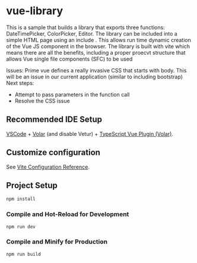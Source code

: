# vue-library

This is a sample that builds a library that exports three functions: DateTimePicker, ColorPicker, Editor. The library can be included into 
a simple HTML page using an include <script src="dist/my-library.umd.js"></script>. This allows run time dynamic creation of the Vue JS 
component in the browser. The library is built with vite which means there are all the benefits, including a proper proecvt structure 
that allows Vue single file components (SFC) to be used

Issues: Prime vue defines a really invasive CSS that starts with body. This will be an issue in our current application (similar to including bootstrap)
Next steps: 
 - Attempt to pass parameters in the function call
 - Resolve the CSS issue

## Recommended IDE Setup

[VSCode](https://code.visualstudio.com/) + [Volar](https://marketplace.visualstudio.com/items?itemName=Vue.volar) (and disable Vetur) + [TypeScript Vue Plugin (Volar)](https://marketplace.visualstudio.com/items?itemName=Vue.vscode-typescript-vue-plugin).

## Customize configuration

See [Vite Configuration Reference](https://vitejs.dev/config/).

## Project Setup

```sh
npm install
```

### Compile and Hot-Reload for Development

```sh
npm run dev
```

### Compile and Minify for Production

```sh
npm run build
```
